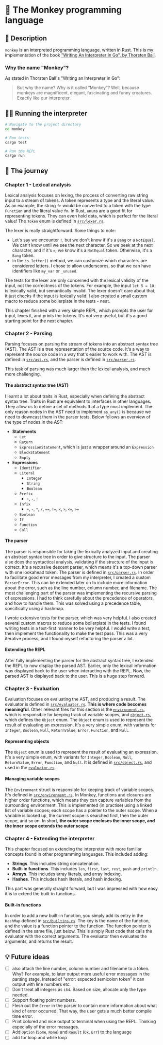 # 🐒 The Monkey programming language

## 📝 Description

`monkey` is an interpreted programming language, written in Rust. This is my implementation of the book ["Writing An Interpreter In Go", by Thorsten Ball](https://edu.anarcho-copy.org/Programming%20Languages/Go/writing%20an%20INTERPRETER%20in%20go.pdf).

### Why the name "Monkey"?

As stated in Thorsten Ball's "Writing an Interpreter in Go":

> But why the name? Why is it called “Monkey”? Well, because monkeys are magnificent, elegant, fascinating and funny creatures. Exactly like our interpreter.

## 👨‍💻 Running the interpreter

```sh
# Navigate to the project directory
cd monkey

# Run tests
cargo test

# Run the REPL
cargo run
```

## 🚀 The journey

### Chapter 1 - Lexical analysis

Lexical analysis focuses on lexing, the process of converting raw string input to a stream of tokens. A token represents a type and the literal value. As an example, the string `fn` would be converted to a token with the type `Function` and the literal value `fn`. In Rust, `enum`s are a good fit for representing tokens. They can even hold data, which is perfect for the literal value! The `Token` enum is defined in [`src/lexer.rs`](/src/lexer.rs).

The lexer is really straightforward. Some things to note:

- Let's say we encounter `!`, but we don't know if it's a `Bang` or a `NotEqual`. We can't know until we see the next character. So we peek at the next character, and if it's `=`, we know it's a `NotEqual` token. Otherwise, it's a `Bang` token.
- In the `is_letter()` method, we can customize which characters are considered letters. I chose to allow underscores, so that we can have identifiers like `my_var` or `_unused`.

The tests for the lexer are only concerned with the lexical validity of the input, not the correctness of the tokens. For example, the input `let 5 = 10;` is lexically valid, but semantically invalid. The lexer doesn't care about that, it just checks if the input is lexically valid. I also created a small custom macro to reduce some boilerplate in the tests - neat.

This chapter finished with a very simple REPL, which prompts the user for input, lexes it, and prints the tokens. It's not very useful, but it's a good starting point for the next chapter.

### Chapter 2 - Parsing

Parsing focuses on parsing the stream of tokens into an abstract syntax tree (AST). The AST is a tree representation of the source code. It's a way to represent the source code in a way that's easier to work with. The AST is defined in [`src/ast.rs`](/src/ast.rs), and the parser is defined in [`src/parser.rs`](/src/parser.rs).

This task of parsing was much larger than the lexical analysis, and much more challenging.

#### The abstract syntax tree (AST)

I learnt a lot about traits in Rust, especially when defining the abstract syntax tree. Traits in Rust are equivalent to interfaces in other languages. They allow us to define a set of methods that a type must implement. The only reason nodes in the AST need to implement `as_any()` is because we need to downcast them in the parser tests. Below follows an overview of the type of nodes in the AST:

- **Statements**
  - `Let`
  - `Return`
  - `ExpressionStatement`, which is just a wrapper around an `Expression`
  - `BlockStatement`
  - `Empty`
- **Expressions**
  - `Identifier`
  - `Literal`
    - `Integer`
    - `String`
    - `Boolean`
  - `Prefix`
    - `+`, `-`, `!`
  - `Infix`
    - `+`, `-`, `*`, `/`, `==`, `!=`, `<`, `>`, `<=`, `>=`
  - `Boolean`
  - `If`
  - `Function`
  - `Call`

#### The parser

The parser is responsible for taking the lexically analyzed input and creating an abstract syntax tree in order to give structure to the input. The parser also does the syntactical analysis, validating if the structure of the input is correct. It's a recursive descent parser, which means it's a top-down parser with one lookahead token. The parser is defined in [`src/parser.rs`](/src/parser.rs). In order to facilitate good error messages from my interpreter, I created a custom `ParserError`. This can be extended later on to include more information about the error, such as the line number, column number, and filename. The most challenging part of the parser was implementing the recursive parsing of expressions. I had to think carefully about the precedence of operators, and how to handle them. This was solved using a precedence table, specifically using a hashmap.

I wrote extensive tests for the parser, which was very helpful. I also created several custom macros to reduce some boilerplate in the tests. I found writing tests in a test-first manner to be very helpful. I would write a test, then implement the functionality to make the test pass. This was a very iterative process, and I found myself refactoring the parser a lot.

#### Extending the REPL

After fully implementing the parser for the abstract syntax tree, I extended the REPL to now display the parsed AST. Earlier, only the lexical information was displayed back to the user when interacting with the REPL. Now, the parsed AST is displayed back to the user. This is a huge step forward.

### Chapter 3 - Evaluation

Evaluation focuses on evaluating the AST, and producing a result. The evaluator is defined in [`src/evaluator.rs`](/src/evaluator.rs). **This is where code becomes meaningful**. Other relevant files for this section is the [`environment.rs`](/src/environment.rs), which is responsible for keeping track of variable scopes, and [`object.rs`](/src/object.rs), which defines the `Object` enum. The `Object` enum is used to represent the result of evaluating an expression. It's a very simple enum, with variants for `Integer`, `Boolean`, `Null`, `ReturnValue`, `Error`, `Function`, and `Null`.

#### Representing objects

The `Object` enum is used to represent the result of evaluating an expression. It's a very simple enum, with variants for `Integer`, `Boolean`, `Null`, `ReturnValue`, `Error`, `Function`, and `Null`. It is defined in [`src/object.rs`](/src/object.rs), and used in the [`evaluator.rs`](/src/evaluator.rs).

#### Managing variable scopes

The `Environment` struct is responsible for keeping track of variable scopes. It's defined in [`src/environment.rs`](/src/environment.rs). In Monkey, functions and closures are higher order functions, which means they can capture variables from the surrounding environment. This is implemented (in practise) using a linked list of variable scopes; each scope has a pointer to the outer scope. When a variable is looked up, the current scope is searched first, then the outer scope, and so on. In short, **the outer scope encloses the inner scope, and the inner scope extends the outer scope**.

### Chapter 4 - Extending the interpreter

This chapter focused on extending the interpreter with more familiar concepts found in other programming languages. This included adding:

- **Strings**. This includes string concatenation.
- **Built-in functions**. This includes `len`, `first`, `last`, `rest`, `push` and `println`.
- **Arrays**. This includes array literals, and array indexing.
- **Hashes**. This includes hash literals, and hash indexing.

This part was generally straight forward, but I was impressed with how easy it is to extend the built-in functions.

#### Built-in functions

In order to add a new built-in function, you simply add its entry in the `HashMap` defined in [`src/builtins.rs`](/src/builtins.rs). The key is the name of the function, and the value is a function pointer to the function. The function pointer is defined in the same file, just below. This is simply Rust code that calls the evaluator with the correct arguments. The evaluator then evaluates the arguments, and returns the result.

## 💡 Future ideas

- [ ] also attach the line number, column number and filename to a token. Why? For example, to later output more useful error messages in the parsing stage. Instead of "error: expected semicolon token" it can output with line numbers etc.
- [ ] Don't treat all integers as `i64`. Based on size, allocate only the type needed.
- [ ] Support floating point numbers.
- [ ] Flesh out the `Error` in the parser to contain more information about what kind of error occurred. That way, the user gets a much better compile time error.
- [ ] Print colored and nice output to terminal when using the REPL. Thinking especially of the error messages.
- [ ] Add `Option` (`Some`, `None`) and `Result` (`Ok`, `Err`) to the language
- [ ] add for loop and while loop
